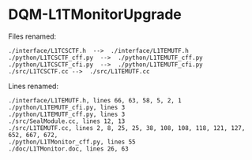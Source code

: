 # DQM-L1TMonitorUpgrade

Files renamed:
 
	./interface/L1TCSCTF.h  -->  ./interface/L1TEMUTF.h
	./python/L1TCSCTF_cff.py  -->  ./python/L1TEMUTF_cff.py
	./python/L1TCSCTF_cfi.py  -->  ./python/L1TEMUTF_cfi.py
	./src/L1TCSCTF.cc -->  ./src/L1TEMUTF.cc

Lines renamed:
 
	./interface/L1TEMUTF.h, lines 66, 63, 58, 5, 2, 1
	./python/L1TEMUTF_cfi.py, lines 3 
	./python/L1TEMUTF_cff.py, lines 3
	./src/SealModule.cc, lines 12, 13
	./src/L1TEMUTF.cc, lines 2, 8, 25, 25, 38, 108, 108, 118, 121, 127, 652, 667, 672, 
	./python/L1TMonitor_cff.py, lines 55
	./doc/L1TMonitor.doc, lines 26, 63
